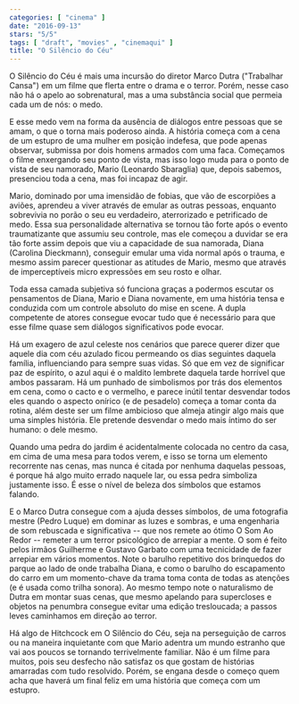 ```yaml
---
categories: [ "cinema" ]
date: "2016-09-13"
stars: "5/5"
tags: [ "draft", "movies" , "cinemaqui" ]
title: "O Silêncio do Céu"
---
```

O Silêncio do Céu é mais uma incursão do diretor Marco Dutra ("Trabalhar Cansa") em um filme que flerta entre o drama e o terror. Porém, nesse caso não há o apelo ao sobrenatural, mas a uma substância social que permeia cada um de nós: o medo.

E esse medo vem na forma da ausência de diálogos entre pessoas que se amam, o que o torna mais poderoso ainda. A história começa com a cena de um estupro de uma mulher em posição indefesa, que pode apenas observar, submissa por dois homens armados com uma faca. Começamos o filme enxergando seu ponto de vista, mas isso logo muda para o ponto de vista de seu namorado, Mario (Leonardo Sbaraglia) que, depois sabemos, presenciou toda a cena, mas foi incapaz de agir.

Mario, dominado por uma imensidão de fobias, que vão de escorpiões a aviões, aprendeu a viver através de emular as outras pessoas, enquanto sobrevivia no porão o seu eu verdadeiro, aterrorizado e petrificado de medo. Essa sua personalidade alternativa se tornou tão forte após o evento traumatizante que assumiu seu controle, mas  ele começou a duvidar se era tão forte assim depois que viu a capacidade de sua namorada, Diana (Carolina Dieckmann), conseguir emular uma vida normal após o trauma, e mesmo assim parecer questionar as atitudes de Mario, mesmo que através de imperceptíveis micro expressões em seu rosto e olhar.

Toda essa camada subjetiva só funciona graças a podermos escutar os pensamentos de Diana, Mario e Diana novamente, em uma história tensa e conduzida com um controle absoluto do mise en scene. A dupla competente de atores consegue evocar tudo que é necessário para que esse filme quase sem diálogos significativos pode evocar.

Há um exagero de azul celeste nos cenários que parece querer dizer que aquele dia com céu azulado ficou permeando os dias seguintes daquela família, influenciando  para sempre suas vidas. Só que em vez de significar paz de espírito, o azul aqui é o maldito lembrete daquela tarde horrível que ambos passaram. Há um punhado de simbolismos por trás dos elementos em cena, como o cacto e o vermelho, e parece inútil tentar desvendar todos eles quando o aspecto onírico (e de pesadelo) começa a tomar conta da rotina, além deste ser um filme ambicioso que almeja atingir algo mais que uma simples história. Ele pretende desvendar o medo mais íntimo do ser humano: o dele mesmo.

Quando uma pedra do jardim é acidentalmente colocada no centro da casa, em cima de uma mesa para todos verem, e isso se torna um elemento recorrente nas cenas, mas nunca é citada por nenhuma daquelas pessoas, é porque há algo muito errado naquele lar, ou essa pedra simboliza justamente isso. É esse o nível de beleza dos símbolos que estamos falando.

E o Marco Dutra consegue com a ajuda desses símbolos, de uma fotografia mestre (Pedro Luque) em dominar as luzes e sombras, e uma engenharia de som rebuscada e significativa -- que nos remete ao ótimo O Som Ao Redor -- remeter a um terror psicológico de arrepiar a mente. O som é feito pelos irmãos Guilherme e Gustavo Garbato com uma tecnicidade de fazer arrepiar em vários momentos. Note o barulho repetitivo dos brinquedos do parque ao lado de onde trabalha Diana, e como o barulho do escapamento do carro em um momento-chave da trama toma conta de todas as atenções (e é usada como trilha sonora). Ao mesmo tempo note o naturalismo de Dutra em montar suas cenas, que mesmo apelando para supercloses e objetos na penumbra consegue evitar uma edição tresloucada; a passos leves caminhamos em direção ao terror.

Há algo de Hitchcock em O Silêncio do Céu, seja na perseguição de carros ou na maneira inquietante com que Mario adentra um mundo estranho que vai aos poucos se tornando terrivelmente familiar. Não é um filme para muitos, pois seu desfecho não satisfaz os que gostam de histórias amarradas com tudo resolvido. Porém, se engana desde o começo quem acha que haverá um final feliz em uma história que começa com um estupro.
